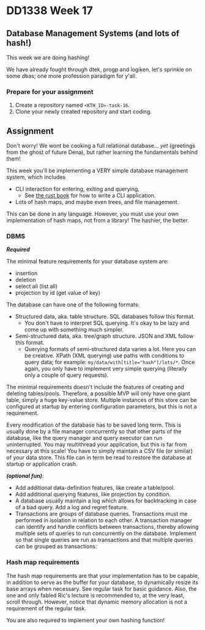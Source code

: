 # DD1338 Week 17

## Database Management Systems (and lots of hash!)

This week we are doing hashing!

We have already fought through dtek, progp and logiken, let's sprinkle on some dbas; one more profession paradigm for y'all.

### Prepare for your assignment

1) Create a repository named `<KTH_ID>-task-16`.
2) Clone your newly created repository and start coding.

## Assignment

Don't worry! We wont be cooking a full relational database... _yet_ (greetings from the ghost of future Dena), but rather learning the fundamentals behind them!

This week you'll be implementing a VERY simple database management system, which includes
- CLI interaction for entering, exiting and querying,
  - See [the rust book](https://rust-cli.github.io/book/tutorial/index.html) for how to write a CLI application.
- Lots of hash maps, and maybe even trees, and file management.

This can be done in any language. However, you must use your own implementation of hash maps, not from a library! The hashier, the better.

### DBMS

***Required***

The minimal feature requirements for your database system are:
- insertion
- deletion
- select all (list all)
- projection by id (get value of key)

The database can have one of the following formats:
- Structured data, aka. table structure. SQL databases follow this format. 
  - You don't have to interpret SQL querying. It's okay to be lazy and come up with something much simpler.
- Semi-structured data, aka. tree/graph structure. JSON and XML follow this format. 
  - Querying formats of semi-structured data varies a lot. Here you can be creative. XPath (XML querying) use paths with conditions to query data; for example: `my/data/with[title="hash"]/lots/*`. Once again, you only have to implement very simple querying (literally only a couple of query requests).

The minimal requirements doesn't include the features of creating and deleting tables/pools. Therefore, a possible MVP will only have one giant table, simply a huge key-value store. Multiple instances of this store can be configured at startup by entering configuration parameters, but this is not a requirement. 

Every modification of the database has to be saved long term. This is usually done by a file manager concurrently so that other parts of the database, like the query manager and query executor can run uninterrupted. You may multithread your application, but this is far from necessary at this scale! You have to simply maintain a CSV file (or similar) of your data store. This file can in term be read to restore the database at startup or application crash. 

**_(optional fun)_**:
- Add additional data-definition features, like create a table/pool.
- Add additional querying features, like projection by condition.
- A database usually maintain a log which allows for backtracking in case of a bad query. Add a log and regret feature.
- Transactions are groups of database queries. Transactions must me performed in isolation in relation to each other. A transaction manager can identify and handle conflicts between transactions, thereby allowing multiple sets of queries to run concurrently on the database. Implement so that single queries are run as transactions and that multiple queries can be grouped as transactions. 

### Hash map requirements

The hash map requirements are that your implementation has to be capable, in addition to serve as the buffer for your database, to dynamically resize its base arrays when necessary. See regular task for basic guidance. Also, the one and only fabled Ric's lecture is recommended to, at the very least, scroll through. However, notice that dynamic memory allocation is not a requirement of the regular task. 

You are also required to implement your own hashing function!
